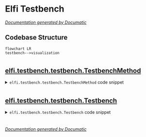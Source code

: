 # Elfi Testbench

[_Documentation generated by Documatic_](https://www.documatic.com)

<!---Documatic-section-Codebase Structure-start--->
## Codebase Structure

<!---Documatic-block-system_architecture-start--->
```mermaid
flowchart LR
testbench-->visualization
```
<!---Documatic-block-system_architecture-end--->

# #
<!---Documatic-section-Codebase Structure-end--->

<!---Documatic-section-elfi.testbench.testbench.TestbenchMethod-start--->
## [elfi.testbench.testbench.TestbenchMethod](7-elfi_testbench.md#elfi.testbench.testbench.TestbenchMethod)

<!---Documatic-section-TestbenchMethod-start--->
<!---Documatic-block-elfi.testbench.testbench.TestbenchMethod-start--->
<details>
	<summary><code>elfi.testbench.testbench.TestbenchMethod</code> code snippet</summary>

```python
class TestbenchMethod:

    def __init__(self, method, method_kwargs={}, fit_kwargs={}, sample_kwargs={}, name=None):
        """Construct the TestbenchMethod container.

        Parameters
        ----------
        method : elfi.ParameterInference
            elfi.ParameterInfence-method which is included in Testbench.
        method_kwargs :
            Options of elfi.ParameterInference-method
        fit_kwargs :
            Options of elfi.ParameterInference.fit-method
        sample_kwargs :
            Options of elfi.ParameterInference.sample-method
        name : string, optional
            Name used the testbench

        """
        name = name or method.__name__
        self.attributes = {'callable': method, 'method_kwargs': method_kwargs, 'fit_kwargs': fit_kwargs, 'sample_kwargs': sample_kwargs, 'name': name}

    def set_method_kwargs(self, **kwargs):
        """Add options for the ParameterInference contructor."""
        logger.info('Setting options for {}'.format(self.attributes['name']))
        self.attributes['method_kwargs'] = kwargs

    def set_fit_kwargs(self, **kwargs):
        """Add options for the ParameterInference method fit()."""
        logger.info('Setting surrogate fit options for {}'.format(self.attributes['name']))
        self.attributes['fit_kwargs'] = kwargs

    def set_sample_kwargs(self, **kwargs):
        """Add options for the ParameterInference method sample()."""
        logger.info('Setting sampler options for {}'.format(self.attributes['name']))
        self.attributes['sample_kwargs'] = kwargs

    def get_method(self):
        """Return TestbenchMethod attributes."""
        return self.attributes
```
</details>
<!---Documatic-block-elfi.testbench.testbench.TestbenchMethod-end--->
<!---Documatic-section-TestbenchMethod-end--->

# #
<!---Documatic-section-elfi.testbench.testbench.TestbenchMethod-end--->

<!---Documatic-section-elfi.testbench.testbench.Testbench-start--->
## [elfi.testbench.testbench.Testbench](7-elfi_testbench.md#elfi.testbench.testbench.Testbench)

<!---Documatic-section-Testbench-start--->
<!---Documatic-block-elfi.testbench.testbench.Testbench-start--->
<details>
	<summary><code>elfi.testbench.testbench.Testbench</code> code snippet</summary>

```python
class Testbench:

    def __init__(self, model=None, repetitions=1, observations=None, reference_parameter=None, reference_posterior=None, progress_bar=True, seed=None):
        """Construct the testbench object.

        Parameters
        ----------
        model : elfi.Model
            elfi.Model which is inferred.
        repetitions : int
            How many repetitions of models is included in the testbench.
        observation : np.array, optional
            Observation, if available.
        reference_parameter : dictionary, optional
            True parameter values if available.
        reference_posterior : np.array, optional
            A sample from a reference posterior.
        progress_bar : boolean
            Indicate whether to display testbench progressbar.
        seed : int, optional

        """
        self.model = model
        self.method_list = []
        self.method_seed_list = []
        self.repetitions = repetitions
        self.rng = np.random.RandomState(seed)
        if observations is not None:
            self.observations = observations.copy()
        else:
            self.observations = observations
        if reference_parameter is not None:
            self.reference_parameter = reference_parameter.copy()
        else:
            self.reference_parameter = reference_parameter
        self.param_dim = len(model.parameter_names)
        self.param_names = model.parameter_names
        self.reference_posterior = reference_posterior
        self.simulator_name = list(model.observed)[0]
        if progress_bar:
            self.progress_bar = ProgressBar(prefix='Progress', suffix='Complete', decimals=1, length=50, fill='=')
        else:
            self.progress_bar = None
        self._resolve_test_type()
        self._collect_tests()

    def _collect_tests(self):
        self.test_dictionary = {'model': self.model, 'observations': self.observations, 'reference_parameter': self.reference_parameter, 'reference_posterior': self.reference_posterior}

    def _get_seeds(self, n_rep=1):
        """Fix a seed for each of the repeated instances."""
        upper_limit = 2 ** 32 - 1
        return self.rng.randint(low=0, high=upper_limit, size=n_rep, dtype=np.uint32)

    def _resolve_test_type(self):
        self._set_default_test_type()
        self._resolve_observations()
        self._resolve_reference_parameters()

    def _set_default_test_type(self):
        self.description = {'observations_available': self.observations is not None, 'reference_parameters_available': self.reference_parameter is not None, 'reference_posterior_available': self.reference_posterior is not None}

    def _resolve_reference_parameters(self):
        if self.description['reference_parameters_available']:
            for (keys, values) in self.reference_parameter.items():
                self.reference_parameter[keys] = np.repeat(values, repeats=self.repetitions)
        elif not self.description['observations_available']:
            seed = self._get_seeds(n_rep=1)
            self.reference_parameter = self.model.generate(batch_size=self.repetitions, outputs=self.model.parameter_names, seed=seed[0])

    def _resolve_observations(self):
        if self.description['observations_available']:
            self.observations = np.repeat(self.observations, repeats=self.repetitions, axis=0)
        else:
            seed = self._get_seeds(n_rep=1)
            self.observations = self.model.generate(with_values=self.reference_parameter, outputs=self.simulator_name, batch_size=self.repetitions, seed=seed[0])[self.simulator_name]

    def add_method(self, new_method):
        """Add a new method to the testbench.

        Parameters
        ----------
        new_method : TestbenchMethod
            An inference method as a TestbenchMethod.

        """
        logger.info('Adding {} to testbench.'.format(new_method.attributes['name']))
        self.method_list.append(new_method)
        self.method_seed_list.append(self._get_seeds(n_rep=self.repetitions))

    def run(self):
        """Run Testbench."""
        self.testbench_results = []
        for (method_index, method) in enumerate(self.method_list):
            logger.info('Running {} in testbench.'.format(method.attributes['name']))
            if self.progress_bar:
                self.progress_bar.reinit_progressbar(reinit_msg=method.attributes['name'])
            self.testbench_results.append(self._repeat_inference(method, self.method_seed_list[method_index]))

    def _repeat_inference(self, method, seed_list):
        repeated_result = []
        model = self.model.copy()
        for i in np.arange(self.repetitions):
            if self.progress_bar:
                self.progress_bar.update_progressbar(i + 1, self.repetitions)
            model.observed[self.simulator_name] = np.atleast_2d(self.observations[i])
            repeated_result.append(self._draw_posterior_sample(method, model, seed_list[i]))
        return self._collect_results(method.attributes['name'], repeated_result)

    def _draw_posterior_sample(self, method, model, seed):
        method_instance = method.attributes['callable'](model, **method.attributes['method_kwargs'], seed=seed)
        fit_kwargs = method.attributes['fit_kwargs']
        if len(fit_kwargs) > 0:
            method_instance.fit(fit_kwargs)
        sampler_kwargs = method.attributes['sample_kwargs']
        return method_instance.sample(**sampler_kwargs)

    def _collect_results(self, name, results):
        result_dictionary = {'method': name, 'results': results}
        return result_dictionary

    def _compare_sample_results(self):
        """Compare results in sample-format."""

    def _retrodiction(self):
        """Infer a problem with known parameter values."""

    def get_testbench_results(self):
        """Return Testbench testcases and results."""
        testbench_data = {'testcases': self.test_dictionary, 'results': self.testbench_results}
        return testbench_data

    def parameterwise_sample_mean_differences(self):
        """Return parameterwise differences for the sample mean for methods in Testbench."""
        sample_mean_difference_results = {}
        for (_, method_results) in enumerate(self.testbench_results):
            sample_mean_difference_results[method_results['method']] = self._get_sample_mean_difference(method_results)
        return sample_mean_difference_results

    def _get_sample_mean_difference(self, method):
        sample_mean_difference = {}
        for param_names in self.param_names:
            sample_mean_difference[param_names] = [results.sample_means[param_names] - self.reference_parameter[param_names][0] for results in method['results']]
        return sample_mean_difference
```
</details>
<!---Documatic-block-elfi.testbench.testbench.Testbench-end--->
<!---Documatic-section-Testbench-end--->

# #
<!---Documatic-section-elfi.testbench.testbench.Testbench-end--->

[_Documentation generated by Documatic_](https://www.documatic.com)
